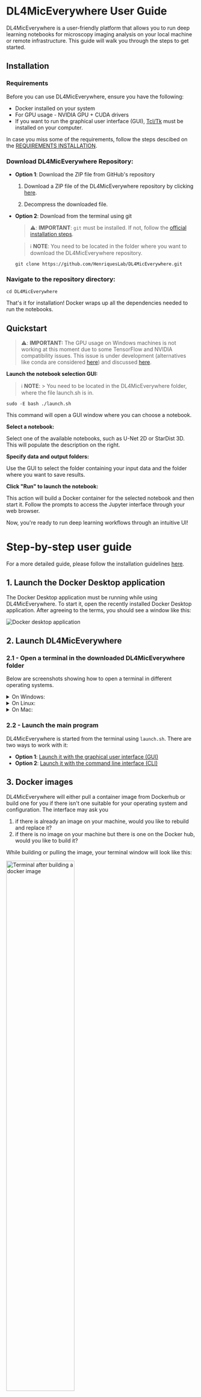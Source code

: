 # DL4MicEverywhere User Guide

DL4MicEverywhere is a user-friendly platform that allows you to run deep learning notebooks for microscopy imaging analysis on your local machine or remote infrastructure. This guide will walk you through the steps to get started.

## Installation

### Requirements

Before you can use DL4MicEverywhere, ensure you have the following:

- Docker installed on your system 
- For GPU usage - NVIDIA GPU + CUDA drivers
- If you want to run the graphical user interface (GUI), [Tcl/Tk](https://www.tcl.tk/) must be installed on your computer. 

In case you miss some of the requirements, follow the steps descibed on the [REQUIREMENTS INSTALLATION](REQUIREMENTS_INSTALLATION.md).

### Download DL4MicEverywhere Repository:

* **Option 1**: Download the ZIP file from GitHub's repository

    1. Download a ZIP file of the DL4MicEverywhere repository by clicking [here](https://github.com/HenriquesLab/DL4MicEverywhere/archive/refs/heads/main.zip).

    2. Decompress the downloaded file.

* **Option 2**: Download from the terminal using git

    > ⚠️: **IMPORTANT**:
    > `git` must be installed. If not, follow the [official installation steps](https://git-scm.com/book/en/v2/Getting-Started-Installing-Git).

    > ℹ️ **NOTE**:
    > You need to be located in the folder where you want to download the DL4MicEverywhere repository.

    ```
    git clone https://github.com/HenriquesLab/DL4MicEverywhere.git
    ```

### Navigate to the repository directory:

```
cd DL4MicEverywhere
```

That's it for installation! Docker wraps up all the dependencies needed to run the notebooks.

## Quickstart 

> ⚠️: **IMPORTANT:**
> The GPU usage on Windows machines is not working at this moment due to some TensorFlow and NVIDIA compatibility issues. This issue is under development (alternatives like conda are considered [here](https://github.com/HenriquesLab/DL4MicEverywhere/tree/Pass-to-conda)) and discussed [here](https://github.com/HenriquesLab/DL4MicEverywhere/issues/24). 

**Launch the notebook selection GUI:**

> ℹ️ **NOTE**:
    > You need to be located in the DL4MicEverywhere folder, where the file launch.sh is in.

```
sudo -E bash ./launch.sh
```

This command will open a GUI window where you can choose a notebook. 

**Select a notebook:**

Select one of the available notebooks, such as U-Net 2D or StarDist 3D. This will populate the description on the right.

**Specify data and output folders:** 

Use the GUI to select the folder containing your input data and the folder where you want to save results. 

**Click "Run" to launch the notebook:**

This action will build a Docker container for the selected notebook and then start it. Follow the prompts to access the Jupyter interface through your web browser.

Now, you're ready to run deep learning workflows through an intuitive UI!


# Step-by-step user guide

For a more detailed guide, please follow the installation guidelines [here](REQUIREMENTS_INSTALLATION.md).

## 1. Launch the Docker Desktop application

The Docker Desktop application must be running while using DL4MicEverywhere. To start it, open the recently installed Docker Desktop application. After agreeing to the terms, you should see a window like this:

![Docker desktop application](https://github.com/HenriquesLab/DL4MicEverywhere/blob/documentation/Wiki%20images/Docker_desktop.png)

## 2. Launch DL4MicEverywhere

### 2.1 - Open a terminal in the downloaded DL4MicEverywhere folder
Below are screenshots showing how to open a terminal in different operating systems.

<details>
<summary>On Windows:</summary>

In the downloaded DL4MicEverywhere folder, right-click an empty area of the folder. Then, among the options, you will find **Open the terminal** as shown in the picture below:

<img src="https://github.com/HenriquesLab/DL4MicEverywhere/blob/documentation/Wiki%20images/Terminal_Windows.png" 
     alt="Screenshot launching the terminal on Windows"
     width="60%" 
     height="60%" />

</details>

<details>
<summary>On Linux:</summary>

In the downloaded DL4MicEverywhere folder, right-click an empty area of the folder. Then, among the options, you will find **Open in Terminal** as shown in the picture below:

<img src="https://github.com/HenriquesLab/DL4MicEverywhere/blob/documentation/Wiki%20images/Terminal_Linux.png" 
     alt="Screenshot launching the terminal on Windows"
     width="60%" 
     height="60%" />

</details>

<details>
<summary>On Mac:</summary>

Right-click the DL4MicEverywhere folder. Among the options, choose **New Terminal at Folder** as shown in the capture below:

<img src="https://github.com/HenriquesLab/DL4MicEverywhere/blob/documentation/Wiki%20images/Terminal_Mac.png" 
     alt="Screenshot launching the terminal on Mac"
     width="40%" 
     height="40%"/>

</details>


### 2.2 - Launch the main program
DL4MicEverywhere is started from the terminal using `launch.sh`. There are two ways to work with it:

* **Option 1**: [Launch it with the graphical user interface (GUI)](GUI_USER_GUIDE.md)
* **Option 2**: [Launch it with the command line interface (CLI)](CLI_USER_GUIDE.md)

## 3. Docker images

DL4MicEverywhere will either pull a container image from Dockerhub or build one for you if there isn't one suitable for your operating system and configuration. The interface may ask you 

1. if there is already an image on your machine, would you like to rebuild and replace it?
2. if there is no image on your machine but there is one on the Docker hub, would you like to build it?
   
While building or pulling the image, your terminal window will look like this:

<img src="https://github.com/HenriquesLab/DL4MicEverywhere/blob/documentation/Wiki%20images/IMAGE_BUILD_TERMINAL.png" 
     alt="Terminal after building a docker image"
     width="60%" 
     height="60%" />

     
Docker images occupy between 3 and 5 GB of memory, so it is advisable to manage them periodically. Check how to do it [here](DOCKER_DESKTOP.md)

## 4. Run Jupyter Lab

After building a Docker image and running a container to run the notebooks, DL4MicEverywhere will automatically run Jupyter Lab in the terminal. You need to copy the link and paste it in your preferred browser as follows:
<img src="https://github.com/HenriquesLab/DL4MicEverywhere/blob/documentation/Wiki%20images/JUPYTER_TOKEN_TERMINAL.png" 
     alt="Terminal after running Jupyter Lab"
     width="60%" 
     height="60%" />
<img src="https://github.com/HenriquesLab/DL4MicEverywhere/blob/documentation/Wiki%20images/LAUNCH_JUPYTER.png" 
     alt="Opening Jupyter Lab in the browser"
     width="60%" 
     height="60%" />

At the end of this process, you should see a window similar to this one in your browser. On the right column, you will see a Data and Results folder, as well as the notebook you chose to open.

<img src="https://github.com/HenriquesLab/DL4MicEverywhere/blob/documentation/Wiki%20images/JUPYTERLAB.png" 
     alt="Jupyter Lab in the browser"
     width="60%" 
     height="60%" />

## 5. Work with DL4MicEverywhere notebooks

The notebooks, inspired by ZeroCostDL4Mic, are designed to be user-friendly and do not require programming skills to run them. When you open the notebook in Jupyter Lab, code cells are hidden with a message `# Run this cell to visualise the parameters and click the button to execute the code ...`. 

When you run the code cells (either by pressing `Ctrl+Enter` or clicking on the play symbol on the top bar of the notebook), an interactive menu appears as shown in the image. In this menu, you can specify any required parameter. After specifying all the parameters, click on "Load and run". Note that if you do not click, the code of that cell will not run. Likewise, if you run the cell again, the parameters will need to be specified again. 

<img src="https://github.com/HenriquesLab/DL4MicEverywhere/blob/documentation/Wiki%20images/NOTEBOOK_PARAMS.png" 
     alt="Notebook parameters"
     width="100%" 
     height="100%" />

**IMPORTANT**: 
- Docker is running on a virtual machine, so the main path is `/home/` and anything shown on the left directory, is placed inside `/home/`. This means that when we want to provide the path to `data` in the code, we need to indicate it as `"/home/data"`.
- Anything stored outside of the `Data` and `Results` folder will disappear when stopping the docker container or closing the terminal. Thus, anything you want to save, including the notebook, needs to be placed in the Results folder. 

<img src="https://github.com/HenriquesLab/DL4MicEverywhere/blob/documentation/Wiki%20images/JUPYTERLAB_DIR.png" 
     alt="Jupyter Lab home directory"
     width="60%" 
     height="60%" />
